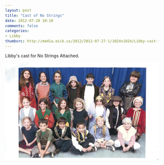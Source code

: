 ```yaml
---
layout: post
title: "Cast of No Strings"
date: 2012-07-28 10:10
comments: false
categories: 
- Libby
thumbsrc: http://media.eick.us/2012/2012-07-27-1/1024x1024/Libby-cast-from-no-string.jpg
---
```

Libby's cast for No Strings Attached.

![Libby's cast for No Strings Attached](/assets/images/2012/2012-07-27-1/Libby-cast-from-no-string.jpg)

